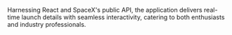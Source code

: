 Harnessing React and SpaceX's public API, the application delivers real-time launch details with seamless interactivity, catering to both enthusiasts and industry professionals.
